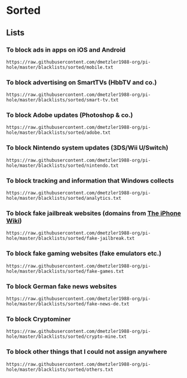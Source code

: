 # Sorted

## Lists
### To block ads in apps on iOS and Android
`https://raw.githubusercontent.com/dmetzler1988-org/pi-hole/master/blacklists/sorted/mobile.txt`

### To block advertising on SmartTVs (HbbTV and co.)
`https://raw.githubusercontent.com/dmetzler1988-org/pi-hole/master/blacklists/sorted/smart-tv.txt`

### To block Adobe updates (Photoshop & co.)
`https://raw.githubusercontent.com/dmetzler1988-org/pi-hole/master/blacklists/sorted/adobe.txt`

### To block Nintendo system updates (3DS/Wii U/Switch)
`https://raw.githubusercontent.com/dmetzler1988-org/pi-hole/master/blacklists/sorted/nintendo.txt`

### To block tracking and information that Windows collects
`https://raw.githubusercontent.com/dmetzler1988-org/pi-hole/master/blacklists/sorted/analytics.txt`

### To block fake jailbreak websites (domains from [The iPhone Wiki](https://www.theiphonewiki.com/wiki/Scam_Jailbreaks_and_Unlocks))
`https://raw.githubusercontent.com/dmetzler1988-org/pi-hole/master/blacklists/sorted/fake-jailbreak.txt`

### To block fake gaming websites (fake emulators etc.)
`https://raw.githubusercontent.com/dmetzler1988-org/pi-hole/master/blacklists/sorted/fake-games.txt`

### To block German fake news websites
`https://raw.githubusercontent.com/dmetzler1988-org/pi-hole/master/blacklists/sorted/fake-news-de.txt`

### To block Cryptominer
`https://raw.githubusercontent.com/dmetzler1988-org/pi-hole/master/blacklists/sorted/crypto-mine.txt`

### To block other things that I could not assign anywhere
`https://raw.githubusercontent.com/dmetzler1988-org/pi-hole/master/blacklists/sorted/others.txt`

